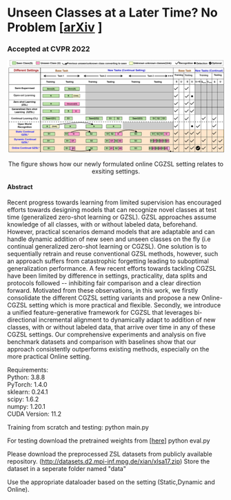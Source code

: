 
# Unseen Classes at a Later Time? No Problem [[arXiv](https://arxiv.org/abs/2203.16517) ]
### Accepted at CVPR 2022

<p align="center" width="100%">
<img src="https://github.com/sumitramalagi/Unseen-classes-at-a-later-time/blob/main/settings.png" width="600"/>
</p>


<p align="center" width="80%">
The figure shows how our newly formulated online CGZSL setting relates to exsiting settings.
</p>

#### Abstract

Recent progress towards learning from limited supervision has encouraged efforts towards designing models that can recognize novel classes at test time (generalized zero-shot learning or GZSL). GZSL approaches assume knowledge of all classes, with or without labeled data, beforehand. However, practical scenarios demand models that are adaptable and can handle dynamic addition of new seen and unseen classes on the fly (i.e continual generalized zero-shot learning or CGZSL). One solution is to sequentially retrain and reuse conventional GZSL methods, however, such an approach suffers from catastrophic forgetting leading to suboptimal generalization performance.
A few recent efforts towards tackling CGZSL have been limited by difference in settings, practicality, data splits and protocols followed -- inhibiting fair comparison and a clear direction forward. 
Motivated from these observations, in this work, we firstly consolidate the different CGZSL setting variants and propose a new Online-CGZSL setting which is more practical and flexible. Secondly, we introduce a unified feature-generative framework for CGZSL that leverages bi-directional incremental alignment to dynamically adapt to addition of new classes, with or without labeled data, that arrive over time in any of these CGZSL settings. Our comprehensive experiments and analysis on five benchmark datasets and comparison with baselines show that our approach consistently outperforms existing methods, especially on the more practical Online setting. 

Requirements: \
Python: 3.8.8 \
PyTorch: 1.4.0 \
sklearn: 0.24.1 \
scipy: 1.6.2 \
numpy: 1.20.1 \
CUDA Version: 11.2 

Training from scratch and testing:
python main.py

For testing download the pretrained weights from [[here](https://drive.google.com/drive/folders/1J71AENuBbAhMI-GJD1umLrqb10fJFcli?usp=sharing)]
python eval.py

Please download the preprocessed ZSL datasets from publicly available repository.
(http://datasets.d2.mpi-inf.mpg.de/xian/xlsa17.zip)
Store the dataset in a seperate folder named "data"

Use the appropriate dataloader based on the setting (Static,Dynamic and Online).





